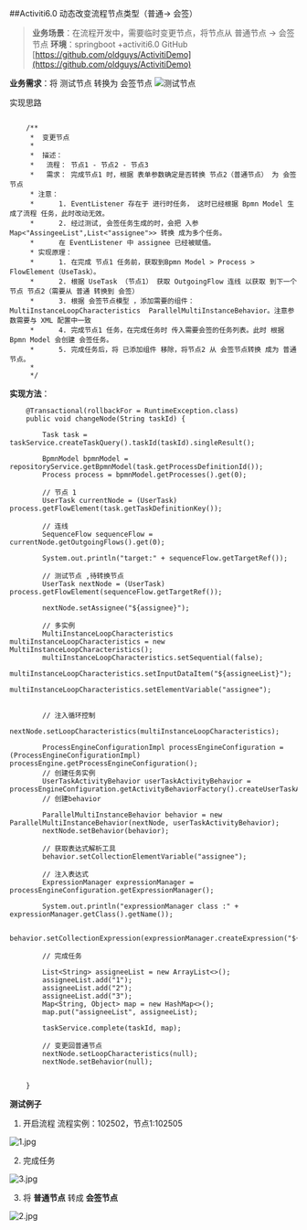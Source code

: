 ##Activiti6.0 动态改变流程节点类型（普通-> 会签）

> **业务场景**：在流程开发中，需要临时变更节点，将节点从 普通节点 -> 会签节点
> **环境**：springboot +activiti6.0
>  GitHub  [https://github.com/oldguys/ActivitiDemo](https://github.com/oldguys/ActivitiDemo)
>

**业务需求**：将 测试节点 转换为 会签节点
![测试节点](https://upload-images.jianshu.io/upload_images/14387783-c831b4b207064a63.png?imageMogr2/auto-orient/strip%7CimageView2/2/w/1240)

实现思路
```

    /**
     *  变更节点
     *
     *  描述：
     *   流程： 节点1 - 节点2 - 节点3
     *   需求： 完成节点1 时，根据 表单参数确定是否转换 节点2（普通节点） 为 会签节点
     * 注意：
     *      1. EventListener 存在于 进行时任务， 这时已经根据 Bpmn Model 生成了流程 任务，此时改动无效。
     *      2. 经过测试, 会签任务生成的时，会把 入参 Map<"AssingeeList",List<"assignee">> 转换 成为多个任务。
     *      在 EventListener 中 assignee 已经被赋值。
     * 实现原理：
     *      1. 在完成 节点1 任务前，获取到Bpmn Model > Process > FlowElement（UseTask）。
     *      2. 根据 UseTask （节点1） 获取 OutgoingFlow 连线 以获取 到下一个节点 节点2（需要从 普通 转换到 会签）
     *      3. 根据 会签节点模型 ，添加需要的组件： MultiInstanceLoopCharacteristics  ParallelMultiInstanceBehavior。注意参数需要与 XML 配置中一致
     *      4. 完成节点1 任务，在完成任务时 传入需要会签的任务列表。此时 根据Bpmn Model 会创建 会签任务。
     *      5. 完成任务后，将 已添加组件 移除，将节点2 从 会签节点转换 成为 普通节点。
     *
     */

```

**实现方法**：
```
    @Transactional(rollbackFor = RuntimeException.class)
    public void changeNode(String taskId) {

        Task task = taskService.createTaskQuery().taskId(taskId).singleResult();

        BpmnModel bpmnModel = repositoryService.getBpmnModel(task.getProcessDefinitionId());
        Process process = bpmnModel.getProcesses().get(0);

        // 节点 1
        UserTask currentNode = (UserTask) process.getFlowElement(task.getTaskDefinitionKey());

        // 连线
        SequenceFlow sequenceFlow = currentNode.getOutgoingFlows().get(0);

        System.out.println("target:" + sequenceFlow.getTargetRef());

        // 测试节点 ,待转换节点
        UserTask nextNode = (UserTask) process.getFlowElement(sequenceFlow.getTargetRef());

        nextNode.setAssignee("${assignee}");

        // 多实例
        MultiInstanceLoopCharacteristics multiInstanceLoopCharacteristics = new MultiInstanceLoopCharacteristics();
        multiInstanceLoopCharacteristics.setSequential(false);
        multiInstanceLoopCharacteristics.setInputDataItem("${assigneeList}");
        multiInstanceLoopCharacteristics.setElementVariable("assignee");


        // 注入循环控制
        nextNode.setLoopCharacteristics(multiInstanceLoopCharacteristics);

        ProcessEngineConfigurationImpl processEngineConfiguration = (ProcessEngineConfigurationImpl) processEngine.getProcessEngineConfiguration();
        // 创建任务实例
        UserTaskActivityBehavior userTaskActivityBehavior = processEngineConfiguration.getActivityBehaviorFactory().createUserTaskActivityBehavior(nextNode);
        // 创建behavior

        ParallelMultiInstanceBehavior behavior = new ParallelMultiInstanceBehavior(nextNode, userTaskActivityBehavior);
        nextNode.setBehavior(behavior);

        // 获取表达式解析工具
        behavior.setCollectionElementVariable("assignee");

        // 注入表达式
        ExpressionManager expressionManager = processEngineConfiguration.getExpressionManager();

        System.out.println("expressionManager class :" + expressionManager.getClass().getName());

        behavior.setCollectionExpression(expressionManager.createExpression("${assigneeList}"));

        // 完成任务

        List<String> assigneeList = new ArrayList<>();
        assigneeList.add("1");
        assigneeList.add("2");
        assigneeList.add("3");
        Map<String, Object> map = new HashMap<>();
        map.put("assigneeList", assigneeList);

        taskService.complete(taskId, map);

        // 变更回普通节点
        nextNode.setLoopCharacteristics(null);
        nextNode.setBehavior(null);


    }
```

**测试例子**

1. 开启流程 流程实例：102502，节点1:102505

![1.jpg](https://upload-images.jianshu.io/upload_images/14387783-1962d552ea4e9abf.jpg?imageMogr2/auto-orient/strip%7CimageView2/2/w/1240)

2. 完成任务

![3.jpg](https://upload-images.jianshu.io/upload_images/14387783-7bb076d639275dce.jpg?imageMogr2/auto-orient/strip%7CimageView2/2/w/1240)

3. 将 **普通节点** 转成 **会签节点**

![2.jpg](https://upload-images.jianshu.io/upload_images/14387783-9e085f766aefddd4.jpg?imageMogr2/auto-orient/strip%7CimageView2/2/w/1240)
